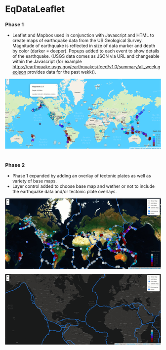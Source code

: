 # EqDataLeaflet
### Phase 1
- Leaflet and Mapbox used in conjunction with Javascript and HTML to create maps of earthquake data from the US Geological Survey.  Magnitude of earthquake is reflected in size of data marker and depth by color (darker = deeper).  Popups added to each event to show details of the earthquake. (USGS data comes as JSON via URL and changeable within the Javascript (for example https://earthquake.usgs.gov/earthquakes/feed/v1.0/summary/all_week.geojson provides data for the past wekk)).

![phase1](https://github.com/dougbhigh/EqDataLeaflet/blob/main/images/phase1.png)
#
### Phase 2
- Phase 1 expanded by adding an overlay of tectonic plates as well as variety of base maps.
- Layer control added to choose base map and wether or not to include the earthquake data and/or tectonic plate overlays.

![phase2a](https://github.com/dougbhigh/EqDataLeaflet/blob/main/images/phase2a.png)

![phase2c](https://github.com/dougbhigh/EqDataLeaflet/blob/main/images/phase2c.png)
